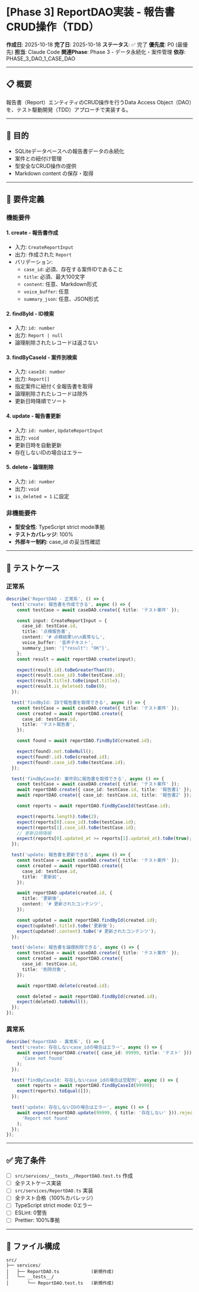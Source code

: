 # [Phase 3] ReportDAO実装 - 報告書CRUD操作（TDD）

**作成日**: 2025-10-18
**完了日**: 2025-10-18
**ステータス**: ✅ 完了
**優先度**: P0 (最優先)
**担当**: Claude Code
**関連Phase**: Phase 3 - データ永続化・案件管理
**依存**: PHASE_3_DAO_1_CASE_DAO

---

## 📋 概要

報告書（Report）エンティティのCRUD操作を行うData Access Object（DAO）を、テスト駆動開発（TDD）アプローチで実装する。

---

## 🎯 目的

- SQLiteデータベースへの報告書データの永続化
- 案件との紐付け管理
- 型安全なCRUD操作の提供
- Markdown content の保存・取得

---

## 📝 要件定義

### 機能要件

#### 1. create - 報告書作成

- 入力: `CreateReportInput`
- 出力: 作成された `Report`
- バリデーション:
  - `case_id`: 必須、存在する案件IDであること
  - `title`: 必須、最大100文字
  - `content`: 任意、Markdown形式
  - `voice_buffer`: 任意
  - `summary_json`: 任意、JSON形式

#### 2. findById - ID検索

- 入力: `id: number`
- 出力: `Report | null`
- 論理削除されたレコードは返さない

#### 3. findByCaseId - 案件別検索

- 入力: `caseId: number`
- 出力: `Report[]`
- 指定案件に紐付く全報告書を取得
- 論理削除されたレコードは除外
- 更新日時降順でソート

#### 4. update - 報告書更新

- 入力: `id: number`, `UpdateReportInput`
- 出力: `void`
- 更新日時を自動更新
- 存在しないIDの場合はエラー

#### 5. delete - 論理削除

- 入力: `id: number`
- 出力: `void`
- `is_deleted = 1` に設定

### 非機能要件

- **型安全性**: TypeScript strict mode準拠
- **テストカバレッジ**: 100%
- **外部キー制約**: case_id の妥当性確認

---

## 🧪 テストケース

### 正常系

```typescript
describe('ReportDAO - 正常系', () => {
  test('create: 報告書を作成できる', async () => {
    const testCase = await caseDAO.create({ title: 'テスト案件' });

    const input: CreateReportInput = {
      case_id: testCase.id,
      title: '点検報告書',
      content: '# 点検結果\n\n異常なし',
      voice_buffer: '音声テキスト',
      summary_json: '{"result": "OK"}',
    };
    const result = await reportDAO.create(input);

    expect(result.id).toBeGreaterThan(0);
    expect(result.case_id).toBe(testCase.id);
    expect(result.title).toBe(input.title);
    expect(result.is_deleted).toBe(0);
  });

  test('findById: IDで報告書を取得できる', async () => {
    const testCase = await caseDAO.create({ title: 'テスト案件' });
    const created = await reportDAO.create({
      case_id: testCase.id,
      title: 'テスト報告書',
    });

    const found = await reportDAO.findById(created.id);

    expect(found).not.toBeNull();
    expect(found!.id).toBe(created.id);
    expect(found!.case_id).toBe(testCase.id);
  });

  test('findByCaseId: 案件別に報告書を取得できる', async () => {
    const testCase = await caseDAO.create({ title: 'テスト案件' });
    await reportDAO.create({ case_id: testCase.id, title: '報告書1' });
    await reportDAO.create({ case_id: testCase.id, title: '報告書2' });

    const reports = await reportDAO.findByCaseId(testCase.id);

    expect(reports.length).toBe(2);
    expect(reports[0].case_id).toBe(testCase.id);
    expect(reports[1].case_id).toBe(testCase.id);
    // 更新日時降順
    expect(reports[0].updated_at >= reports[1].updated_at).toBe(true);
  });

  test('update: 報告書を更新できる', async () => {
    const testCase = await caseDAO.create({ title: 'テスト案件' });
    const created = await reportDAO.create({
      case_id: testCase.id,
      title: '更新前',
    });

    await reportDAO.update(created.id, {
      title: '更新後',
      content: '# 更新されたコンテンツ',
    });

    const updated = await reportDAO.findById(created.id);
    expect(updated!.title).toBe('更新後');
    expect(updated!.content).toBe('# 更新されたコンテンツ');
  });

  test('delete: 報告書を論理削除できる', async () => {
    const testCase = await caseDAO.create({ title: 'テスト案件' });
    const created = await reportDAO.create({
      case_id: testCase.id,
      title: '削除対象',
    });

    await reportDAO.delete(created.id);

    const deleted = await reportDAO.findById(created.id);
    expect(deleted).toBeNull();
  });
});
```

### 異常系

```typescript
describe('ReportDAO - 異常系', () => {
  test('create: 存在しないcase_idの場合はエラー', async () => {
    await expect(reportDAO.create({ case_id: 99999, title: 'テスト' })).rejects.toThrow(
      'Case not found'
    );
  });

  test('findByCaseId: 存在しないcase_idの場合は空配列', async () => {
    const reports = await reportDAO.findByCaseId(99999);
    expect(reports).toEqual([]);
  });

  test('update: 存在しないIDの場合はエラー', async () => {
    await expect(reportDAO.update(99999, { title: '存在しない' })).rejects.toThrow(
      'Report not found'
    );
  });
});
```

---

## ✅ 完了条件

- [ ] `src/services/__tests__/ReportDAO.test.ts` 作成
- [ ] 全テストケース実装
- [ ] `src/services/ReportDAO.ts` 実装
- [ ] 全テスト合格（100%カバレッジ）
- [ ] TypeScript strict mode: 0エラー
- [ ] ESLint: 0警告
- [ ] Prettier: 100%準拠

---

## 📂 ファイル構成

```
src/
├── services/
│   ├── ReportDAO.ts            (新規作成)
│   └── __tests__/
│       └── ReportDAO.test.ts   (新規作成)
```
